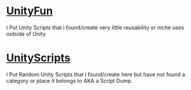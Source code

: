 # [UnityFun](https://github.com/GDAsim/UnityFun)
I Put Unity Scripts that i found/create very little reusability or niche uses outside of Unity

# [UnityScripts](https://github.com/GDAsim/UnityScripts)
I Put Random Unity Scripts that i found/create here but have not found a category or place it belongs to AKA a Script Dump.
